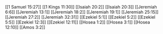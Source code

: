 [[1 Samuel 15:27]]
[[1 Kings 11:30]]
[[Isaiah 20:2]]
[[Isaiah 20:3]]
[[Jeremiah 6:6]]
[[Jeremiah 13:1]]
[[Jeremiah 18:2]]
[[Jeremiah 19:1]]
[[Jeremiah 25:15]]
[[Jeremiah 27:2]]
[[Jeremiah 32:31]]
[[Ezekiel 5:1]]
[[Ezekiel 5:2]]
[[Ezekiel 5:5]]
[[Ezekiel 12:3]]
[[Ezekiel 12:11]]
[[Hosea 1:2]]
[[Hosea 3:1]]
[[Hosea 12:10]]
[[Amos 3:2]]
